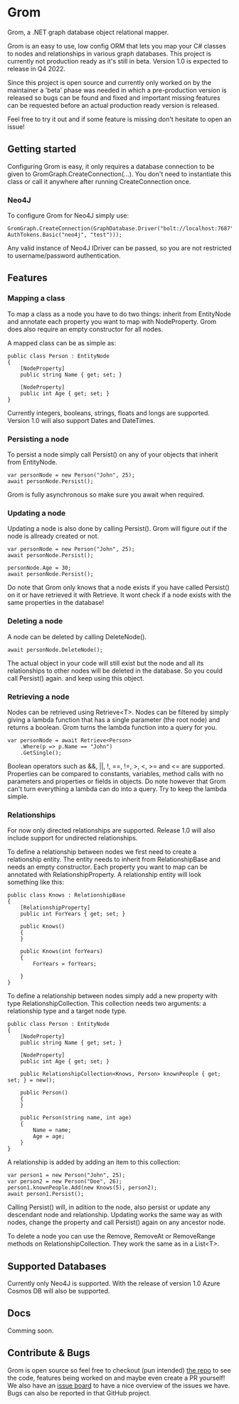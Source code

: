 # Grom
Grom, a .NET graph database object relational mapper.

Grom is an easy to use, low config ORM that lets you map your C# classes to nodes and relationships in various graph databases.
This project is currently not production ready as it's still in beta. Version 1.0 is expected to release in Q4 2022. 

Since this project is open source and currently only worked on by the maintainer a 'beta' phase was needed in which a pre-production version is released so bugs can be found and fixed and important missing features can be requested before an actual production ready version is released.

Feel free to try it out and if some feature is missing don't hesitate to open an issue!  

## Getting started

Configuring Grom is easy, it only requires a database connection to be given to GromGraph.CreateConnection(...). You don't need to instantiate this class or call it anywhere after running CreateConnection once.

### Neo4J
To configure Grom for Neo4J simply use:
```
GromGraph.CreateConnection(GraphDatabase.Driver("bolt://localhost:7687", AuthTokens.Basic("neo4j", "test")));
```
Any valid instance of Neo4J IDriver can be passed, so you are not restricted to username/password authentication.

## Features

### Mapping a class
To map a class as a node you have to do two things: inherit from EntityNode and annotate each property you want to map with NodeProperty. Grom does also require an empty constructor for all nodes.

A mapped class can be as simple as:
```
public class Person : EntityNode
{
    [NodeProperty]
    public string Name { get; set; }

    [NodeProperty]
    public int Age { get; set; }
}
```
Currently integers, booleans, strings, floats and longs are supported. Version 1.0 will also support Dates and DateTimes.

### Persisting a node

To persist a node simply call Persist() on any of your objects that inherit from EntityNode.
```
var personNode = new Person("John", 25);
await personNode.Persist();
```
Grom is fully asynchronous so make sure you await when required. 

### Updating a node

Updating a node is also done by calling Persist(). Grom will figure out if the node is allready created or not. 
```
var personNode = new Person("John", 25);
await personNode.Persist();

personNode.Age = 30;
await personNode.Persist();
```
Do note that Grom only knows that a node exists if you have called Persist() on it or have retrieved it with Retrieve. It wont check if a node exists with the same properties in the database! 

### Deleting a node

A node can be deleted by calling DeleteNode().
```
await personNode.DeleteNode();
```
The actual object in your code will still exist but the node and all its relationships to other nodes will be deleted in the database. So you could call Persist() again. and keep using this object.

### Retrieving a node

Nodes can be retrieved using Retrieve\<T>. Nodes can be filtered by simply giving a lambda function that has a single parameter (the root node) and returns a boolean. Grom turns the lambda function into a query for you.
```
var personNode = await Retrieve<Person>
    .Where(p => p.Name == "John")
    .GetSingle();
```    
Boolean operators such as &&, ||, !, ==, !=, >, <, >= and <= are supported. Properties can be compared to constants, variables, method calls with no parameters and properties or fields in objects. Do note however that Grom can't turn everything a lambda can do into a query. Try to keep the lambda simple.

### Relationships

For now only directed relationships are supported. Release 1.0 will also include support for undirected relationships.

To define a relationship between nodes we first need to create a relationship entity. The entity needs to inherit from RelationshipBase and needs an empty constructor. Each property you want to map can be annotated with RelationshipProperty. A relationship entity will look something like this:
```
public class Knows : RelationshipBase
{
    [RelationshipProperty]
    public int ForYears { get; set; }

    public Knows()
    {
    }

    public Knows(int forYears)
    {
        ForYears = forYears;

    }
}
```
To define a relationship between nodes simply add a new property with type RelationshipCollection. This collection needs two arguments: a relationship type and a target node type. 
```
public class Person : EntityNode
{
    [NodeProperty]
    public string Name { get; set; }

    [NodeProperty]
    public int Age { get; set; }

    public RelationshipCollection<Knows, Person> knownPeople { get; set; } = new();

    public Person()
    {
    }

    public Person(string name, int age)
    {
        Name = name;
        Age = age;
    }
}
```

A relationship is added by adding an item to this collection: 
```
var person1 = new Person("John", 25);
var person2 = new Person("Doe", 26);
person1.knownPeople.Add(new Knows(5), person2);
await person1.Persist();
```
Calling Persist() will, in adition to the node, also persist or update any descendant node and relationship. Updating works the same way as with nodes, change the property and call Persist() again on any ancestor node.

To delete a node you can use the Remove, RemoveAt or RemoveRange methods on RelationshipCollection. They work the same as in a List\<T>. 

## Supported Databases

Currently only Neo4J is supported. With the release of version 1.0 Azure Cosmos DB will also be supported.

## Docs

Comming soon.

## Contribute & Bugs

Grom is open source so feel free to checkout (pun intended) [the repo](https://github.com/okanok/grom) to see the code, features being worked on and maybe even create a PR yourself! We also have an [issue board](https://github.com/okanok/grom/projects/1) to have a nice overview of the issues we have. Bugs can also be reported in that GitHub project.